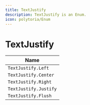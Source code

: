 ```yaml
---
title: TextJustify
description: TextJustify is an Enum.
icon: polytoria/Enum
---
```


# TextJustify

| Name                  |
| --------------------- |
| `TextJustify.Left`    |
| `TextJustify.Center`  |
| `TextJustify.Right`   |
| `TextJustify.Justify` |
| `TextJustify.Flush`   |
